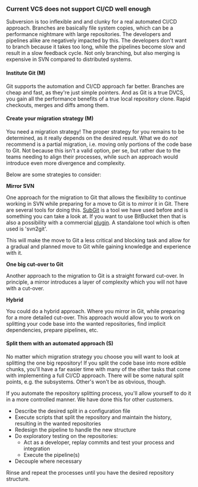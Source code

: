 ---
---

### Current VCS does not support CI/CD well enough

Subversion is too inflexible and and clunky for a real automated CI/CD approach. 
Branches are basically file system copies, which can be a performance nightmare with large repositories. 
The developers and pipelines alike are negatively impacted by this. 
The developers don't want to branch because it takes too long, while the pipelines become slow and result in a slow feedback cycle. 
Not only branching, but also merging is expensive in SVN compared to distributed systems.

#### Institute Git (M)

Git supports the automation and CI/CD approach far better. 
Branches are cheap and fast, as they're just simple pointers. 
And as Git is a true DVCS, you gain all the performance benefits of a true local repository clone. 
Rapid checkouts, merges and diffs among them.

#### Create your migration strategy (M)

You need a migration strategy! 
The proper strategy for you remains to be determined, as it really depends on the desired result. 
What we do _not_ recommend is a partial migration, i.e. moving only portions of the code base to Git. 
Not because this isn't a valid option, per se, but rather due to the teams needing to align their processes, while such an approach would introduce even more divergence and complexity.

Below are some strategies to consider:


**Mirror SVN**


One approach for the migration to Git that allows the flexibility to continue working in SVN while preparing for a move to Git is to  _mirror_ it in Git. 
There are several tools for doing this. [SubGit](https://subgit.com/) is a tool we have used before and is something you can take a look at. 
If you want to use BitBucket then that is also a possibility with a commercial [plugin](https://marketplace.atlassian.com/plugins/org.tmatesoft.subgit.stash-svn-importer/server/reviews). 
A standalone tool which is often used is 'svn2git'.

This will make the move to Git a less critical and blocking task and allow for a gradual and planned move to Git while gaining knowledge and experience with it.


**One big cut-over to Git**


Another approach to the migration to Git is a straight forward cut-over. 
In principle, a mirror introduces a layer of complexity which you will not have with a cut-over.


**Hybrid**


You could do a hybrid approach. 
Where you mirror in Git, while preparing for a more detailed cut-over. 
This approach would allow you to work on splitting your code base into the wanted repositories, find implicit dependencies, prepare pipelines, etc.

#### Split them with an automated approach (S)

No matter which migration strategy you choose you will want to look at splitting the one big repository!
If you split the code base into more edible chunks, you'll have a far easier time with many of the other tasks that come with implementing a full CI/CD approach. There will be some natural split points, e.g. the subsystems. Other's won't be as obvious, though.

If you automate the repository splitting process, you'll allow yourself to do it in a more controlled manner. We have done this for other customers.

* Describe the desired split in a configuration file
* Execute scripts that split the repository and maintain the history, resulting in the wanted repositories
* Redesign the pipeline to handle the new structure
* Do exploratory testing on the repositories:
  * Act as a developer, replay commits and test your process and integration
  * Execute the pipeline(s)
* Decouple where necessary

Rinse and repeat the processes until you have the desired repository structure.
